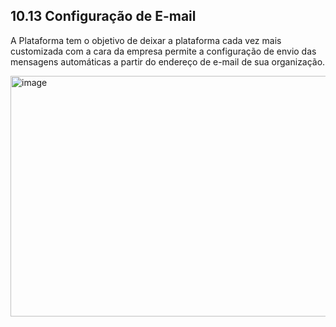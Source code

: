 ## 10.13 Configuração de E-mail

A Plataforma tem o objetivo de deixar a plataforma cada vez mais customizada com a cara da empresa permite a configuração de envio das mensagens automáticas a partir do endereço de e-mail de sua organização.

<img width="1567" height="385" alt="image" src="https://github.com/user-attachments/assets/7329c4a4-ee60-4f2e-b082-3f026bab3d39" />
